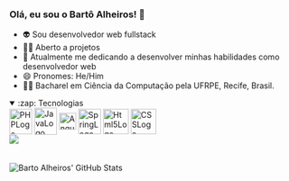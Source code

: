 ### Olá, eu sou o Bartô Alheiros! 👋
- 👽 Sou desenvolvedor web fullstack
- 🕵️‍♀️ Aberto a projetos
- 🌱 Atualmente me dedicando a desenvolver minhas habilidades como desenvolvedor web
- 😄 Pronomes: He/Him
- 👨‍🎓 Bacharel em Ciência da Computação pela UFRPE, Recife, Brasil.
  
<details open>
<summary>:zap: Tecnologias</summary>
<div style="display: inline_block">
  
  <img align="center" alt="PHPLogo" height="45" width="40" src="https://cdn.jsdelivr.net/gh/devicons/devicon/icons/php/php-original.svg" />
  <img align="center" alt="JavaLogo" height="48" width="40" src="https://cdn.jsdelivr.net/gh/devicons/devicon/icons/java/java-original-wordmark.svg" />       
  <img align="center" alt="AngularLogo" height="30" width="30" src="https://cdn.jsdelivr.net/gh/devicons/devicon/icons/angularjs/angularjs-original.svg" />        
  <img  align="center" alt="SpringLogo" height="45" width="40" src="https://cdn.jsdelivr.net/gh/devicons/devicon/icons/spring/spring-original-wordmark.svg" />
   <img align="center" alt="Html5Logo" height="45" src="https://cdn.jsdelivr.net/gh/devicons/devicon/icons/html5/html5-plain-wordmark.svg" />
  <img align="center" alt="CSSLogo" height="45" src="https://cdn.jsdelivr.net/gh/devicons/devicon/icons/css3/css3-plain-wordmark.svg" />
          
</div>
</details>

<div>
<a href="https://www.linkedin.com/in/bartolomeu-alheiros-8a1641142/" target="_blank">
  <img src="https://img.shields.io/badge/LinkedIn-0077B5?style=for-the-badge&logo=linkedin&logoColor=white">
</a> 
</div>

<br />

<div style="display: inline_block"><br>
  <img align="left" alt="Barto Alheiros' GitHub Stats" src="https://readme-stats-bartoalheiros.vercel.app/api?username=bartoalheiros&show_icons=true&hide_border=false&title_color=ff652f&icon_color=FFE400&bg_color=09131B&text_color=ffffff&border_color=0c1a25" />
<div>
